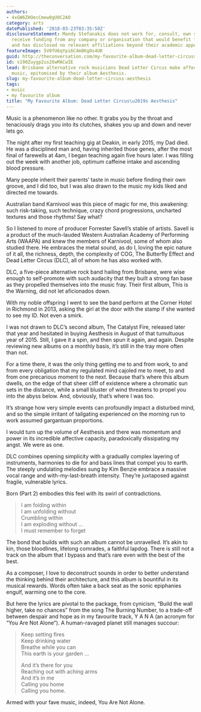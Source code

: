 ```yaml
---
authors:
- 4xGW6ZHOecCmew0gU0C2AO
category: arts
datePublished: '2018-03-23T03:35:50Z'
disclosureStatement: Mandy Stefanakis does not work for, consult, own shares in or
  receive funding from any company or organisation that would benefit from this article,
  and has disclosed no relevant affiliations beyond their academic appointment.
featureImage: 5V0fU6qYpi6C4m8KgOs4UK
guid: http://theconversation.com/my-favourite-album-dead-letter-circuss-aesthesis-84511
id: s190Zuygp2us26wMACwIE
lead: Brisbane alternative rock musicians Dead Letter Circus make affective and powerful
  music, epitomised by their album Aesthesis.
slug: my-favourite-album-dead-letter-circuss-aesthesis
tags:
- music
- my favourite album
title: "My Favourite Album: Dead Letter Circus\u2019s Aesthesis"
---
```

Music is a phenomenon like no other. It grabs you by the throat and tenaciously drags you into its clutches, shakes you up and down and never lets go.

The night after my first teaching gig at Deakin, in early 2015, my Dad died. He was a disciplined man and, having inherited those genes, after the most final of farewells at 4am, I began teaching again five hours later. I was filling out the week with another job, optimum caffeine intake and ascending blood pressure. 

Many people inherit their parents’ taste in music before finding their own groove, and I did too, but I was also drawn to the music my kids liked and directed me towards. 

Australian band Karnivool was this piece of magic for me, this awakening: such risk-taking, such technique, crazy chord progressions, uncharted textures and those rhythms! Say what? 

So I listened to more of producer Forrester Savell’s stable of artists. Savell is a product of the much-lauded Western Australian Academy of Performing Arts (WAAPA) and knew the members of Karnivool, some of whom also studied there. He embraces the metal sound, as do I, loving the epic nature of it all, the richness, depth, the complexity of COG, The Butterfly Effect and Dead Letter Circus (DLC), all of whom he has also worked with. 

DLC, a five-piece alternative rock band hailing from Brisbane, were wise enough to self-promote with such audacity that they built a strong fan base as they propelled themselves into the music fray. Their first album, This is the Warning, did not let aficionados down. 

With my noble offspring I went to see the band perform at the Corner Hotel in Richmond in 2013, asking the girl at the door with the stamp if she wanted to see my ID. Not even a smirk. 

I was not drawn to DLC’s second album, The Catalyst Fire, released later that year and hesitated in buying Aesthesis in August of that tumultuous year of 2015. Still, I gave it a spin, and then spun it again, and again. Despite reviewing new albums on a monthly basis, it’s still in the tray more often than not. 

For a time there, it was the only thing getting me to and from work, to and from every obligation that my regulated mind cajoled me to meet, to and from one precarious moment to the next. Because that’s where this album dwells, on the edge of that sheer cliff of existence where a chromatic sun sets in the distance, while a small bluster of wind threatens to propel you into the abyss below. And, obviously, that’s where I was too. 

It’s strange how very simple events can profoundly impact a disturbed mind, and so the simple irritant of tailgating experienced on the morning run to work assumed gargantuan proportions. 

I would turn up the volume of Aesthesis and there was momentum and power in its incredible affective capacity, paradoxically dissipating my angst. We were as one. 

DLC combines opening simplicity with a gradually complex layering of instruments, harmonies to die for and bass lines that compel you to earth. The steeply undulating melodies sung by Kim Benzie embrace a massive vocal range and with-my-last-breath intensity. They’re juxtaposed against fragile, vulnerable lyrics. 

Born (Part 2) embodies this feel with its swirl of contradictions. 

> I am folding within   
>  I am unfolding without   
>  Crumbling within   
>  I am exploding without …   
>  I must remember to forget

The bond that builds with such an album cannot be unravelled. It’s akin to kin, those bloodlines, lifelong comrades, a faithful lapdog. There is still not a track on the album that I bypass and that’s rare even with the best of the best.

As a composer, I love to deconstruct sounds in order to better understand the thinking behind their architecture, and this album is bountiful in its musical rewards. Words often take a back seat as the sonic epiphanies engulf, warming one to the core. 

But here the lyrics are pivotal to the package, from cynicism, “Build the wall higher, take no chances” from the song The Burning Number, to a trade-off between despair and hope as in my favourite track, Y A N A (an acronym for “You Are Not Alone”). A human-ravaged planet still manages succour:

> Keep setting fires   
>  Keep drinking water   
>  Breathe while you can   
>  This earth is your garden …
> 
> And it’s there for you   
>  Reaching out with aching arms   
>  And it’s in me   
>  Calling you home   
>  Calling you home.

Armed with your fave music, indeed, You Are Not Alone.